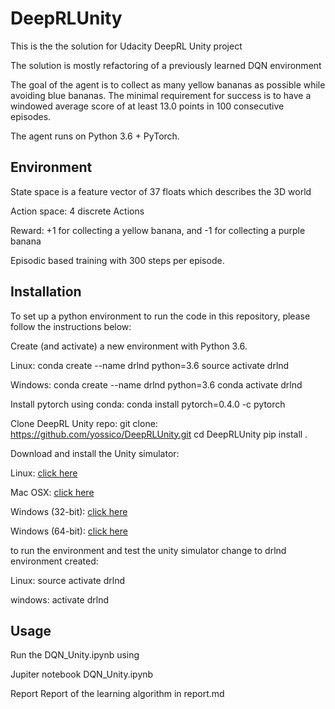 # DeepRLUnity

This is the the solution for Udacity DeepRL Unity project 

The solution is mostly refactoring of a previously learned DQN environment 

The goal of the agent is to collect as many yellow bananas as possible while avoiding blue bananas. The minimal requirement for success is to have a windowed average score of at least 13.0 points in 100 consecutive episodes.

The agent runs on Python 3.6 + PyTorch. 



## Environment

State space is  a feature vector of 37 floats which describes the 3D world 

Action space: 4 discrete Actions

Reward: +1 for collecting a yellow banana, and -1 for collecting a purple banana

Episodic based training with 300 steps per episode. 



## Installation 

To set up a python environment to run the code in this repository, please follow the instructions below:

Create (and activate) a new environment with Python 3.6.

Linux:
conda create --name drlnd python=3.6
source activate drlnd

Windows:
conda create --name drlnd python=3.6 
conda activate drlnd

Install pytorch using conda:
conda install pytorch=0.4.0 -c pytorch

Clone DeepRL Unity repo:
git clone: https://github.com/yossico/DeepRLUnity.git 
cd DeepRLUnity
pip install .

Download and install the Unity simulator:


Linux: [click here](https://s3-us-west-1.amazonaws.com/udacity-drlnd/P1/Banana/Banana_Linux.zip)

Mac OSX: [click here](https://s3-us-west-1.amazonaws.com/udacity-drlnd/P1/Banana/Banana.app.zip)

Windows (32-bit): [click here](https://s3-us-west-1.amazonaws.com/udacity-drlnd/P1/Banana/Banana_Windows_x86.zip)

Windows (64-bit): [click here](https://s3-us-west-1.amazonaws.com/udacity-drlnd/P1/Banana/Banana_Windows_x86_64.zip)

to run the environment and test the unity simulator change to drlnd environment created:

Linux: source activate drlnd 

windows: activate drlnd



## Usage

Run the DQN_Unity.ipynb using

Jupiter notebook DQN_Unity.ipynb 

Report
Report of the learning algorithm in report.md